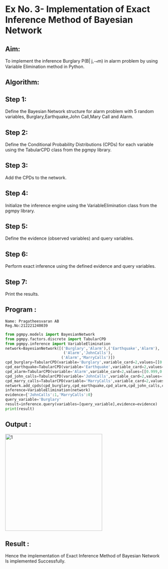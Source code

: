 # Ex No. 3- Implementation of Exact Inference Method of Bayesian Network

## Aim:
To implement the inference Burglary P(B| j,⥗m) in alarm problem by using Variable Elimination method in Python.

## Algorithm:

## Step 1:
Define the Bayesian Network structure for alarm problem with 5 random variables, Burglary,Earthquake,John Call,Mary Call and Alarm.<br>

## Step 2: 
Define the Conditional Probability Distributions (CPDs) for each variable using the TabularCPD class from the pgmpy library.<br>

## Step 3:
Add the CPDs to the network.<br>

## Step 4:
 Initialize the inference engine using the VariableElimination class from the pgmpy library.<br>
 
## Step 5:
Define the evidence (observed variables) and query variables.<br>

## Step 6:
Perform exact inference using the defined evidence and query variables.<br>

## Step 7: 
Print the results.<br>

## Program :
```
Name: Pragatheesvaran AB
Reg.No:212221240039
```

```py
from pgmpy.models import BayesianNetwork
from pgmpy.factors.discrete import TabularCPD
from pgmpy.inference import VariableElimination
network=BayesianNetwork([('Burglary','Alarm'),('Earthquake','Alarm'),
                          ('Alarm','JohnCalls'),
                         ('Alarm','MarryCalls')])
cpd_burglary=TabularCPD(variable='Burglary',variable_card=2,values=[[0.999],[0.001]])
cpd_earthquake=TabularCPD(variable='Earthquake',variable_card=2,values=[[0.998],[0.002]])
cpd_alarm=TabularCPD(variable='Alarm',variable_card=2,values=[[0.999,0.71,0.06,0.05],[0.001,0.29,0.94,0.95]],evidence=['Burglary','Earthquake'],evidence_card=[2,2])
cpd_john_calls=TabularCPD(variable='JohnCalls',variable_card=2,values=[[0.95,0.1],[0.05,0.9]],evidence=['Alarm'],evidence_card=[2])
cpd_marry_calls=TabularCPD(variable='MarryCalls',variable_card=2,values=[[0.99,0.3],[0.01,0.7]],evidence=['Alarm'],evidence_card=[2])
network.add_cpds(cpd_burglary,cpd_earthquake,cpd_alarm,cpd_john_calls,cpd_marry_calls)
inference=VariableElimination(network)
evidence={'JohnCalls':1,'MarryCalls':0}
query_variable='Burglary'
result=inference.query(variables=[query_variable],evidence=evidence)
print(result)
``````

## Output :
<img width="310" alt="1" src="https://github.com/Yuvadarshini-Sathiyamoorthy/Ex-No.-3--Implementation-of-Exact-Inference-Method-of-Bayesian-Network/assets/93482485/fd70d5ee-fd6f-448b-ad4f-2a48df45db7d">

## Result :  
Hence the implementation of Exact Inference Method of Bayesian Network Is implemented Successfully.
